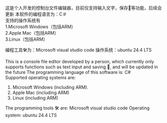 这是个人开发的控制台文件编辑器，目前仅支持输入文字，保存💾等功能，后续会更新
本软件的编程语言为：C＃<br>
支持的操作系统有<br>
1.Microsoft Windows（包括ARM）<br>
2.Apple Mac（包括ARM）<br>
3.Linux（包括ARM）<br>

编程工具🛠️为：Microsoft visual studio code
操作系统：ubuntu 24.4 LTS


This is a console file editor developed by a person, which currently only supports functions such as text input and saving 💾, and will be updated in the future
The programming language of this software is: C#<br>
Supported operating systems are:<br>
1. Microsoft Windows (including ARM).<br>
2. Apple Mac (including ARM)<br>
3. Linux (including ARM)<br>

The programming tools 🛠️ are: Microsoft visual studio code
Operating system: ubuntu 24.4 LTS
